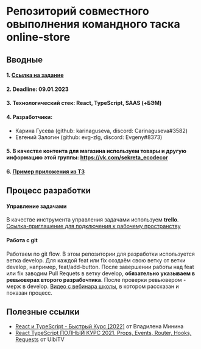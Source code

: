 # Репозиторий совместного овыполнения командного таска online-store
## Вводные
#### 1. [Ссылка на задание](https://github.com/rolling-scopes-school/tasks/tree/master/tasks/online-store-team)
#### 2. Deadline: **09.01.2023**
#### 3. Технологический стек: React, TypeScript, SAAS (+БЭМ)
#### 4. Разработчики: 
 - Карина Гусева (github: karinaguseva, discord: Carinaguseva#3582) 
 - Евгений Залогин (github: evg-zlg, discord: Evgeny#8373)
#### 5. В качестве контента для магазина используем товары и другую информацию этой группы: https://vk.com/sekreta_ecodecor
#### 6. [Пример приложения из ТЗ](https://online-store-rs.netlify.app/)
## Процесс разработки
#### Управление задачами
В качестве инструмента управления задачами используем **trello**.
[Ссылка-приглашение для подключения к рабочему пространству](https://trello.com/invite/onlinestore186/ATTIe2d29130fd5a16804a56caa553aa0b5e34E83E0D)
#### Работа с git
Работаем по git flow.
В этом репозитории для разработки используется ветка develop. 
Для каждой feat или fix создаём свою ветку от ветки develop, например, feat/add-button.
После завершении работы над feat или fix заводим Pull Requets в ветку develop, **обязательно указываем в ревьюверах второго разрабочтика**. 
После проверки ревьювером - мерж в develop.
[Видео с вебинара школы](https://www.youtube.com/watch?v=35f-XI3bkWA), в котором рассказан и показан процесс. 
## Полезные ссылки
 - [React и TypeScript - Быстрый Курс [2022]](https://www.youtube.com/watch?v=92qcfeWxtnY) от Владилена Минина
 - [React TypeScript ПОЛНЫЙ КУРС 2021. Props, Events, Router, Hooks, Requests](https://www.youtube.com/watch?v=92qcfeWxtnY) от UlbiTV
